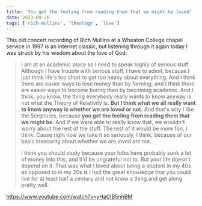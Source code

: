 ```yaml
---
title: 'You get the feeling from reading them that we might be loved'
date: 2023-09-26
tags: ['rich-mullins', 'theology', 'love']
---
```


This old concert recording of Rich Mullins at a Wheaton College chapel service in 1997 is an internet classic, but listening through it again today I was struck by his wisdom about the love of God:

> I am at an academic place so I need to speak highly of serious stuff. Although I have trouble with serious stuff, I have to admit, because I just think life's too short to get too heavy about everything. And I think there are easier ways to lose money than by farming, and I think there are easier ways to become boring than by becoming academic. And I think, you know, the thing everybody really wants to know anyway is not what the Theory of Relativity is. **But I think what we all really want to know anyway is whether we are loved or not.** And that's why I like the Scriptures, because **you get the feeling from reading them that we might be**. And if we were able to really know that, we wouldn't worry about the rest of the stuff. The rest of it would be more fun, I think. Cause right now we take it so seriously, I think, because of our basic insecurity about whether we are loved are not.
>
> I think you should study because your folks have probably sunk a lot of money into this, and it'd be ungrateful not to. But your life doesn't depend on it. That was what I loved about being a student in my 40s as opposed to in my 20s is I had the great knowledge that you could live for at least half a century and not know a thing and get along pretty well.

https://www.youtube.com/watch?v=yHaCIB5nhBM
